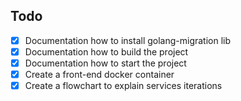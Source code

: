## Todo

- [x] Documentation how to install golang-migration lib
- [x] Documentation how to build the project
- [x] Documentation how to start the project
- [x] Create a front-end docker container
- [x] Create a flowchart to explain services iterations
